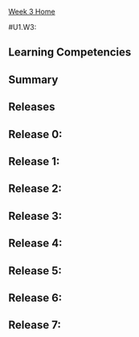 [Week 3 Home](../)

#U1.W3:


## Learning Competencies


## Summary

## Releases

## Release 0:

## Release 1:

## Release 2:

## Release 3:

## Release 4:

## Release 5:

## Release 6:

## Release 7: